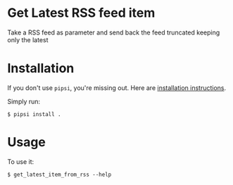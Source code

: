 # Get Latest RSS feed item

Take a RSS feed as parameter and send back the feed truncated keeping only the latest


# Installation

If you don't use `pipsi`, you're missing out.
Here are [installation instructions](https://github.com/mitsuhiko/pipsi#readme).

Simply run:

    $ pipsi install .


# Usage

To use it:

    $ get_latest_item_from_rss --help

